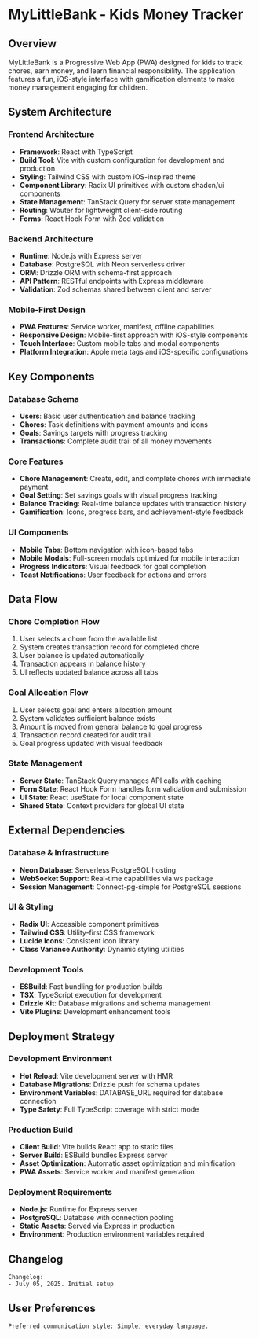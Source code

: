 # MyLittleBank - Kids Money Tracker

## Overview

MyLittleBank is a Progressive Web App (PWA) designed for kids to track chores, earn money, and learn financial responsibility. The application features a fun, iOS-style interface with gamification elements to make money management engaging for children.

## System Architecture

### Frontend Architecture
- **Framework**: React with TypeScript
- **Build Tool**: Vite with custom configuration for development and production
- **Styling**: Tailwind CSS with custom iOS-inspired theme
- **Component Library**: Radix UI primitives with custom shadcn/ui components
- **State Management**: TanStack Query for server state management
- **Routing**: Wouter for lightweight client-side routing
- **Forms**: React Hook Form with Zod validation

### Backend Architecture
- **Runtime**: Node.js with Express server
- **Database**: PostgreSQL with Neon serverless driver
- **ORM**: Drizzle ORM with schema-first approach
- **API Pattern**: RESTful endpoints with Express middleware
- **Validation**: Zod schemas shared between client and server

### Mobile-First Design
- **PWA Features**: Service worker, manifest, offline capabilities
- **Responsive Design**: Mobile-first approach with iOS-style components
- **Touch Interface**: Custom mobile tabs and modal components
- **Platform Integration**: Apple meta tags and iOS-specific configurations

## Key Components

### Database Schema
- **Users**: Basic user authentication and balance tracking
- **Chores**: Task definitions with payment amounts and icons
- **Goals**: Savings targets with progress tracking
- **Transactions**: Complete audit trail of all money movements

### Core Features
- **Chore Management**: Create, edit, and complete chores with immediate payment
- **Goal Setting**: Set savings goals with visual progress tracking
- **Balance Tracking**: Real-time balance updates with transaction history
- **Gamification**: Icons, progress bars, and achievement-style feedback

### UI Components
- **Mobile Tabs**: Bottom navigation with icon-based tabs
- **Mobile Modals**: Full-screen modals optimized for mobile interaction
- **Progress Indicators**: Visual feedback for goal completion
- **Toast Notifications**: User feedback for actions and errors

## Data Flow

### Chore Completion Flow
1. User selects a chore from the available list
2. System creates transaction record for completed chore
3. User balance is updated automatically
4. Transaction appears in balance history
5. UI reflects updated balance across all tabs

### Goal Allocation Flow
1. User selects goal and enters allocation amount
2. System validates sufficient balance exists
3. Amount is moved from general balance to goal progress
4. Transaction record created for audit trail
5. Goal progress updated with visual feedback

### State Management
- **Server State**: TanStack Query manages API calls with caching
- **Form State**: React Hook Form handles form validation and submission
- **UI State**: React useState for local component state
- **Shared State**: Context providers for global UI state

## External Dependencies

### Database & Infrastructure
- **Neon Database**: Serverless PostgreSQL hosting
- **WebSocket Support**: Real-time capabilities via ws package
- **Session Management**: Connect-pg-simple for PostgreSQL sessions

### UI & Styling
- **Radix UI**: Accessible component primitives
- **Tailwind CSS**: Utility-first CSS framework
- **Lucide Icons**: Consistent icon library
- **Class Variance Authority**: Dynamic styling utilities

### Development Tools
- **ESBuild**: Fast bundling for production builds
- **TSX**: TypeScript execution for development
- **Drizzle Kit**: Database migrations and schema management
- **Vite Plugins**: Development enhancement tools

## Deployment Strategy

### Development Environment
- **Hot Reload**: Vite development server with HMR
- **Database Migrations**: Drizzle push for schema updates
- **Environment Variables**: DATABASE_URL required for database connection
- **Type Safety**: Full TypeScript coverage with strict mode

### Production Build
- **Client Build**: Vite builds React app to static files
- **Server Build**: ESBuild bundles Express server
- **Asset Optimization**: Automatic asset optimization and minification
- **PWA Assets**: Service worker and manifest generation

### Deployment Requirements
- **Node.js**: Runtime for Express server
- **PostgreSQL**: Database with connection pooling
- **Static Assets**: Served via Express in production
- **Environment**: Production environment variables required

## Changelog

```
Changelog:
- July 05, 2025. Initial setup
```

## User Preferences

```
Preferred communication style: Simple, everyday language.
```